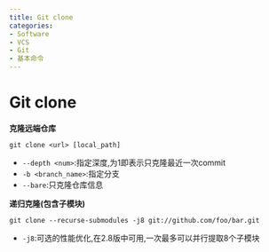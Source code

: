 ```yaml
---
title: Git clone
categories:
- Software
- VCS
- Git
- 基本命令
---
```

# Git clone

**克隆远端仓库**

```shell
git clone <url> [local_path]
```

- `--depth <num>`:指定深度,为1即表示只克隆最近一次commit
- `-b <branch_name>`:指定分支
- `--bare`:只克隆仓库信息

**递归克隆(包含子模块)**

```shell
git clone --recurse-submodules -j8 git://github.com/foo/bar.git
```

- `-j8`:可选的性能优化,在2.8版中可用,一次最多可以并行提取8个子模块